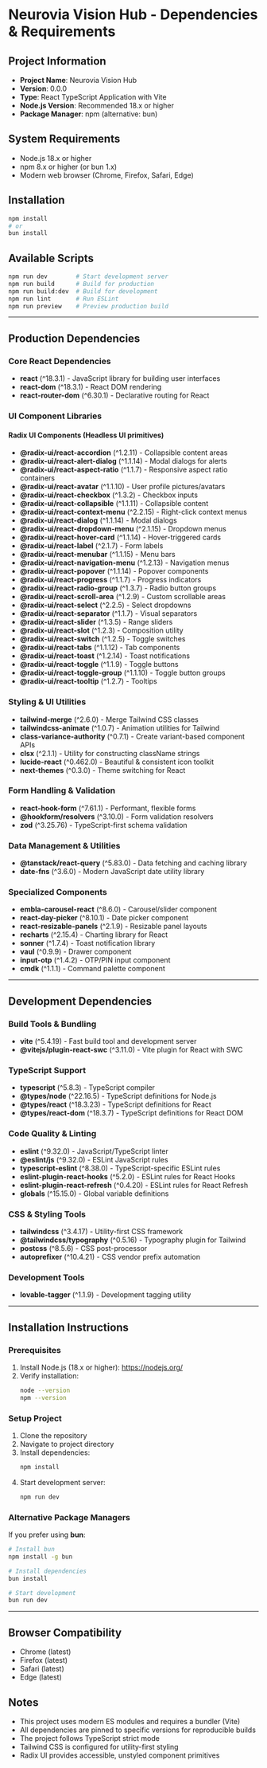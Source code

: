 # Neurovia Vision Hub - Dependencies & Requirements

## Project Information
- **Project Name**: Neurovia Vision Hub
- **Version**: 0.0.0
- **Type**: React TypeScript Application with Vite
- **Node.js Version**: Recommended 18.x or higher
- **Package Manager**: npm (alternative: bun)

## System Requirements
- Node.js 18.x or higher
- npm 8.x or higher (or bun 1.x)
- Modern web browser (Chrome, Firefox, Safari, Edge)

## Installation
```bash
npm install
# or
bun install
```

## Available Scripts
```bash
npm run dev        # Start development server
npm run build      # Build for production
npm run build:dev  # Build for development
npm run lint       # Run ESLint
npm run preview    # Preview production build
```

---

## Production Dependencies

### Core React Dependencies
- **react** (^18.3.1) - JavaScript library for building user interfaces
- **react-dom** (^18.3.1) - React DOM rendering
- **react-router-dom** (^6.30.1) - Declarative routing for React

### UI Component Libraries
#### Radix UI Components (Headless UI primitives)
- **@radix-ui/react-accordion** (^1.2.11) - Collapsible content areas
- **@radix-ui/react-alert-dialog** (^1.1.14) - Modal dialogs for alerts
- **@radix-ui/react-aspect-ratio** (^1.1.7) - Responsive aspect ratio containers
- **@radix-ui/react-avatar** (^1.1.10) - User profile pictures/avatars
- **@radix-ui/react-checkbox** (^1.3.2) - Checkbox inputs
- **@radix-ui/react-collapsible** (^1.1.11) - Collapsible content
- **@radix-ui/react-context-menu** (^2.2.15) - Right-click context menus
- **@radix-ui/react-dialog** (^1.1.14) - Modal dialogs
- **@radix-ui/react-dropdown-menu** (^2.1.15) - Dropdown menus
- **@radix-ui/react-hover-card** (^1.1.14) - Hover-triggered cards
- **@radix-ui/react-label** (^2.1.7) - Form labels
- **@radix-ui/react-menubar** (^1.1.15) - Menu bars
- **@radix-ui/react-navigation-menu** (^1.2.13) - Navigation menus
- **@radix-ui/react-popover** (^1.1.14) - Popover components
- **@radix-ui/react-progress** (^1.1.7) - Progress indicators
- **@radix-ui/react-radio-group** (^1.3.7) - Radio button groups
- **@radix-ui/react-scroll-area** (^1.2.9) - Custom scrollable areas
- **@radix-ui/react-select** (^2.2.5) - Select dropdowns
- **@radix-ui/react-separator** (^1.1.7) - Visual separators
- **@radix-ui/react-slider** (^1.3.5) - Range sliders
- **@radix-ui/react-slot** (^1.2.3) - Composition utility
- **@radix-ui/react-switch** (^1.2.5) - Toggle switches
- **@radix-ui/react-tabs** (^1.1.12) - Tab components
- **@radix-ui/react-toast** (^1.2.14) - Toast notifications
- **@radix-ui/react-toggle** (^1.1.9) - Toggle buttons
- **@radix-ui/react-toggle-group** (^1.1.10) - Toggle button groups
- **@radix-ui/react-tooltip** (^1.2.7) - Tooltips

### Styling & UI Utilities
- **tailwind-merge** (^2.6.0) - Merge Tailwind CSS classes
- **tailwindcss-animate** (^1.0.7) - Animation utilities for Tailwind
- **class-variance-authority** (^0.7.1) - Create variant-based component APIs
- **clsx** (^2.1.1) - Utility for constructing className strings
- **lucide-react** (^0.462.0) - Beautiful & consistent icon toolkit
- **next-themes** (^0.3.0) - Theme switching for React

### Form Handling & Validation
- **react-hook-form** (^7.61.1) - Performant, flexible forms
- **@hookform/resolvers** (^3.10.0) - Form validation resolvers
- **zod** (^3.25.76) - TypeScript-first schema validation

### Data Management & Utilities
- **@tanstack/react-query** (^5.83.0) - Data fetching and caching library
- **date-fns** (^3.6.0) - Modern JavaScript date utility library

### Specialized Components
- **embla-carousel-react** (^8.6.0) - Carousel/slider component
- **react-day-picker** (^8.10.1) - Date picker component
- **react-resizable-panels** (^2.1.9) - Resizable panel layouts
- **recharts** (^2.15.4) - Charting library for React
- **sonner** (^1.7.4) - Toast notification library
- **vaul** (^0.9.9) - Drawer component
- **input-otp** (^1.4.2) - OTP/PIN input component
- **cmdk** (^1.1.1) - Command palette component

---

## Development Dependencies

### Build Tools & Bundling
- **vite** (^5.4.19) - Fast build tool and development server
- **@vitejs/plugin-react-swc** (^3.11.0) - Vite plugin for React with SWC

### TypeScript Support
- **typescript** (^5.8.3) - TypeScript compiler
- **@types/node** (^22.16.5) - TypeScript definitions for Node.js
- **@types/react** (^18.3.23) - TypeScript definitions for React
- **@types/react-dom** (^18.3.7) - TypeScript definitions for React DOM

### Code Quality & Linting
- **eslint** (^9.32.0) - JavaScript/TypeScript linter
- **@eslint/js** (^9.32.0) - ESLint JavaScript rules
- **typescript-eslint** (^8.38.0) - TypeScript-specific ESLint rules
- **eslint-plugin-react-hooks** (^5.2.0) - ESLint rules for React Hooks
- **eslint-plugin-react-refresh** (^0.4.20) - ESLint rules for React Refresh
- **globals** (^15.15.0) - Global variable definitions

### CSS & Styling Tools
- **tailwindcss** (^3.4.17) - Utility-first CSS framework
- **@tailwindcss/typography** (^0.5.16) - Typography plugin for Tailwind
- **postcss** (^8.5.6) - CSS post-processor
- **autoprefixer** (^10.4.21) - CSS vendor prefix automation

### Development Tools
- **lovable-tagger** (^1.1.9) - Development tagging utility

---

## Installation Instructions

### Prerequisites
1. Install Node.js (18.x or higher): https://nodejs.org/
2. Verify installation:
   ```bash
   node --version
   npm --version
   ```

### Setup Project
1. Clone the repository
2. Navigate to project directory
3. Install dependencies:
   ```bash
   npm install
   ```
4. Start development server:
   ```bash
   npm run dev
   ```

### Alternative Package Managers
If you prefer using **bun**:
```bash
# Install bun
npm install -g bun

# Install dependencies
bun install

# Start development
bun run dev
```

---

## Browser Compatibility
- Chrome (latest)
- Firefox (latest)
- Safari (latest)
- Edge (latest)

## Notes
- This project uses modern ES modules and requires a bundler (Vite)
- All dependencies are pinned to specific versions for reproducible builds
- The project follows TypeScript strict mode
- Tailwind CSS is configured for utility-first styling
- Radix UI provides accessible, unstyled component primitives